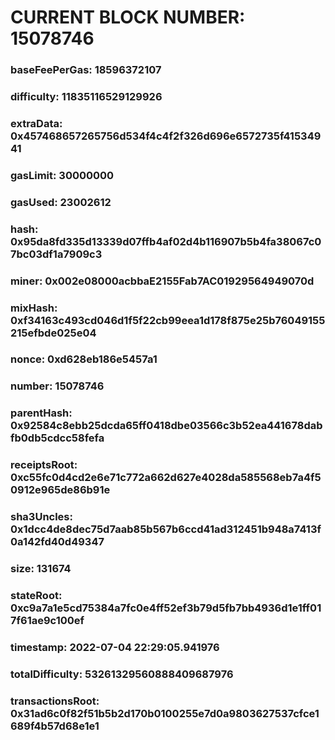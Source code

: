 # CURRENT BLOCK NUMBER: 15078746

### baseFeePerGas: 18596372107
### difficulty: 11835116529129926
### extraData: 0x457468657265756d534f4c4f2f326d696e6572735f41534941
### gasLimit: 30000000
### gasUsed: 23002612
### hash: 0x95da8fd335d13339d07ffb4af02d4b116907b5b4fa38067c07bc03df1a7909c3
### miner: 0x002e08000acbbaE2155Fab7AC01929564949070d
### mixHash: 0xf34163c493cd046d1f5f22cb99eea1d178f875e25b76049155215efbde025e04
### nonce: 0xd628eb186e5457a1
### number: 15078746
### parentHash: 0x92584c8ebb25dcda65ff0418dbe03566c3b52ea441678dabfb0db5cdcc58fefa
### receiptsRoot: 0xc55fc0d4cd2e6e71c772a662d627e4028da585568eb7a4f50912e965de86b91e
### sha3Uncles: 0x1dcc4de8dec75d7aab85b567b6ccd41ad312451b948a7413f0a142fd40d49347
### size: 131674
### stateRoot: 0xc9a7a1e5cd75384a7fc0e4ff52ef3b79d5fb7bb4936d1e1ff017f61ae9c100ef
### timestamp: 2022-07-04 22:29:05.941976
### totalDifficulty: 53261329560888409687976
### transactionsRoot: 0x31ad6c0f82f51b5b2d170b0100255e7d0a9803627537cfce1689f4b57d68e1e1
